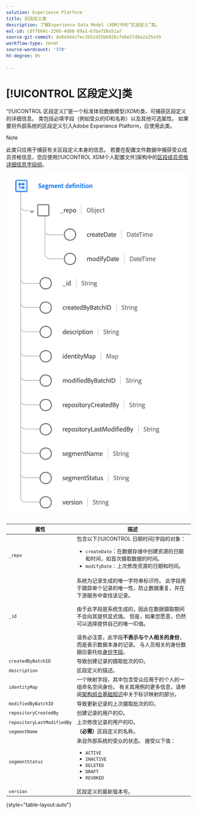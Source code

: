 ```yaml
---
solution: Experience Platform
title: 区段定义类
description: 了解Experience Data Model (XDM)中的“区段定义”类。
exl-id: c0f7b04c-2266-4d08-89a1-67ba758a51a7
source-git-commit: de8e944cfec3b52d25bb02bcfebe57d6a2a35e39
workflow-type: tm+mt
source-wordcount: '370'
ht-degree: 0%

---
```


# [!UICONTROL 区段定义]类

“[!UICONTROL 区段定义]”是一个标准体验数据模型(XDM)类，可捕获区段定义的详细信息。 类包括必填字段（例如受众的ID和名称）以及其他可选属性。 如果要将外部系统的区段定义引入Adobe Experience Platform，应使用此类。

>[!NOTE]
>
>此类只应用于捕获有关区段定义本身的信息。 若要在配置文件数据中捕获受众成员资格信息，您应使用[!UICONTROL XDM个人配置文件]架构中的[区段成员资格详细信息字段组](../field-groups/profile/segmentation.md)。

![](../images/classes/segment-definition.png)

| 属性 | 描述 |
| --- | --- |
| `_repo` | 包含以下[!UICONTROL 日期时间]字段的对象： <ul><li>`createDate`：在数据存储中创建资源的日期和时间，如首次摄取数据的时间。</li><li>`modifyDate`：上次修改资源的日期和时间。</li></ul> |
| `_id` | 系统为记录生成的唯一字符串标识符。 此字段用于跟踪单个记录的唯一性，防止数据重复，并在下游服务中查找该记录。<br><br>由于此字段是系统生成的，因此在数据摄取期间不会向其提供显式值。 但是，如果您愿意，仍然可以选择提供自己的唯一ID值。<br><br>请务必注意，此字段&#x200B;**不表示与个人相关的身份**，而是表示数据本身的记录。 与人员相关的身份数据应委托给[身份字段](../schema/composition.md#identity)。 |
| `createdByBatchID` | 导致创建记录的摄取批次的ID。 |
| `description` | 区段定义的描述。 |
| `identityMap` | 一个映射字段，其中包含受众应用于的个人的一组命名空间身份。 有关其用例的更多信息，请参阅[架构组合基础知识](../schema/composition.md#identityMap)中关于标识映射的部分。 |
| `modifiedByBatchID` | 导致更新记录的上次摄取批次的ID。 |
| `repositoryCreatedBy` | 创建记录的用户的ID。 |
| `repositoryLastModifiedBy` | 上次修改记录的用户的ID。 |
| `segmentName` | **（必需）**&#x200B;区段定义的名称。 |
| `segmentStatus` | 来自外部系统的受众的状态。 接受以下值： <ul><li>`ACTIVE`</li><li>`INACTIVE`</li><li>`DELETED`</li><li>`DRAFT`</li><li>`REVOKED`</li></ul> |
| `version` | 区段定义的最新版本号。 |

{style="table-layout:auto"}
